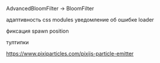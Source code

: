 AdvancedBloomFilter -> BloomFilter

адаптивность
css modules
уведомление об ошибке
loader

фиксация spawn position

тултипки

https://www.pixiparticles.com/pixijs-particle-emitter
